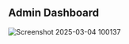 Admin Dashboard
---------------
![Screenshot 2025-03-04 100137](https://github.com/user-attachments/assets/f7965d4a-5f62-4870-b44d-28b3c5ca4a68)
